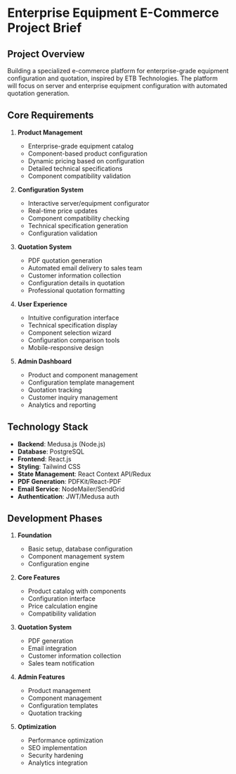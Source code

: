 # Enterprise Equipment E-Commerce Project Brief

## Project Overview
Building a specialized e-commerce platform for enterprise-grade equipment configuration and quotation, inspired by ETB Technologies. The platform will focus on server and enterprise equipment configuration with automated quotation generation.

## Core Requirements
1. **Product Management** 
   - Enterprise-grade equipment catalog
   - Component-based product configuration
   - Dynamic pricing based on configuration
   - Detailed technical specifications
   - Component compatibility validation

2. **Configuration System**
   - Interactive server/equipment configurator
   - Real-time price updates
   - Component compatibility checking
   - Technical specification generation
   - Configuration validation

3. **Quotation System**
   - PDF quotation generation
   - Automated email delivery to sales team
   - Customer information collection
   - Configuration details in quotation
   - Professional quotation formatting

4. **User Experience**
   - Intuitive configuration interface
   - Technical specification display
   - Component selection wizard
   - Configuration comparison tools
   - Mobile-responsive design

5. **Admin Dashboard**
   - Product and component management
   - Configuration template management
   - Quotation tracking
   - Customer inquiry management
   - Analytics and reporting

## Technology Stack
- **Backend**: Medusa.js (Node.js)
- **Database**: PostgreSQL
- **Frontend**: React.js
- **Styling**: Tailwind CSS
- **State Management**: React Context API/Redux
- **PDF Generation**: PDFKit/React-PDF
- **Email Service**: NodeMailer/SendGrid
- **Authentication**: JWT/Medusa auth

## Development Phases
1. **Foundation** 
   - Basic setup, database configuration
   - Component management system
   - Configuration engine

2. **Core Features**
   - Product catalog with components
   - Configuration interface
   - Price calculation engine
   - Compatibility validation

3. **Quotation System**
   - PDF generation
   - Email integration
   - Customer information collection
   - Sales team notification

4. **Admin Features**
   - Product management
   - Component management
   - Configuration templates
   - Quotation tracking

5. **Optimization**
   - Performance optimization
   - SEO implementation
   - Security hardening
   - Analytics integration 